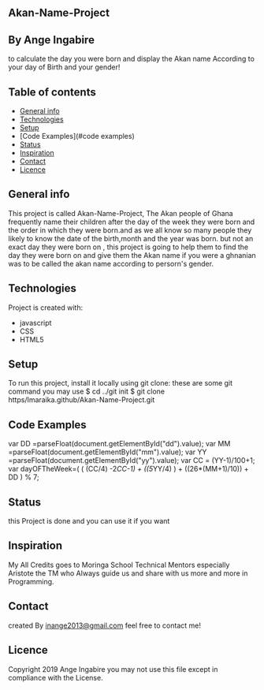 ## Akan-Name-Project
## By Ange Ingabire
to calculate the day you were born and display the Akan name According to your day of Birth and your gender!

## Table of contents
* [General info](#generalinfo)
* [Technologies](#technologies)
* [Setup](#setup)
* [Code Examples](#code examples)
* [Status](#status)
* [Inspiration](#inspiration)
* [Contact](#contact)
* [Licence](#licence)


## General info
This project is called Akan-Name-Project, The Akan people of Ghana frequently name their children after the day of the week they were born 
and the order in which they were born.and as we all know so many people they likely to know the date of the birth,month and the year was born.
but not an exact day they were born on , this project is going to help them to find the day they were born on and give them the Akan name 
if you were a ghnanian was to be called the akan name according to persorn's gender.
	
## Technologies
Project is created with:
* javascript 
* CSS
* HTML5
	
## Setup
To run this project, install it locally using git clone:
these are some git command you may use
$ cd ../git init 
$ git clone https/Imaraika.github/Akan-Name-Project.git

## Code Examples
 var DD =parseFloat(document.getElementById("dd").value);
 var MM =parseFloat(document.getElementById("mm").value);
 var YY =parseFloat(document.getElementById("yy").value);
 var CC =  (YY-1)/100+1;
 var dayOFTheWeek=( ( (CC/4) -2*CC-1) + ((5*YY/4) ) + ((26*(MM+1)/10)) + DD ) % 7;
 
## Status
this Project is done and you can use it if you want 

## Inspiration
My All Credits goes to Moringa School Technical Mentors especially Aristote the TM who Always guide us and share with us more and more 
in Programming. 

## Contact
created By inange2013@gmail.com feel free to contact me!

## Licence
Copyright 2019 Ange Ingabire
you may not use this file except in compliance with the License.
